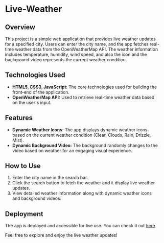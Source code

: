 # Live-Weather

## Overview

This project is a simple web application that provides live weather updates for a specified city. Users can enter the city name, and the app fetches real-time weather data from the OpenWeatherMap API. The weather information includes temperature, humidity, wind speed, and also the icon and the background video represents the current weather condition.

## Technologies Used

- **HTML5, CSS3, JavaScript:** The core technologies used for building the front-end of the application.
- **OpenWeatherMap API:** Used to retrieve real-time weather data based on the user's input.

## Features

- **Dynamic Weather Icons:** The app displays dynamic weather icons based on the current weather condition (Clear, Clouds, Rain, Drizzle, Mist).
- **Dynamic Background Video:** The background randomly changes to the video based on weather for an engaging visual experience.

## How to Use

1. Enter the city name in the search bar.
2. Click the search button to fetch the weather and it display live weather updates.
3. View detailed weather information along with dynamic weather icons and background videos.

## Deployment

The app is deployed and accessible for live use. You can check it out [here]( https://lalitha9300.github.io/Live-Weather/).

Feel free to explore and enjoy the live weather updates!